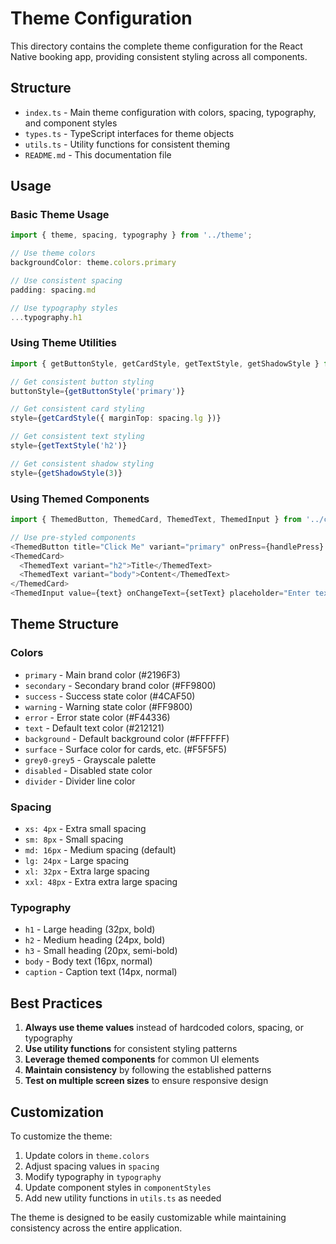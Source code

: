 # Theme Configuration

This directory contains the complete theme configuration for the React Native booking app, providing consistent styling across all components.

## Structure

- `index.ts` - Main theme configuration with colors, spacing, typography, and component styles
- `types.ts` - TypeScript interfaces for theme objects
- `utils.ts` - Utility functions for consistent theming
- `README.md` - This documentation file

## Usage

### Basic Theme Usage

```typescript
import { theme, spacing, typography } from '../theme';

// Use theme colors
backgroundColor: theme.colors.primary

// Use consistent spacing
padding: spacing.md

// Use typography styles
...typography.h1
```

### Using Theme Utilities

```typescript
import { getButtonStyle, getCardStyle, getTextStyle, getShadowStyle } from '../theme';

// Get consistent button styling
buttonStyle={getButtonStyle('primary')}

// Get consistent card styling
style={getCardStyle({ marginTop: spacing.lg })}

// Get consistent text styling
style={getTextStyle('h2')}

// Get consistent shadow styling
style={getShadowStyle(3)}
```

### Using Themed Components

```typescript
import { ThemedButton, ThemedCard, ThemedText, ThemedInput } from '../components';

// Use pre-styled components
<ThemedButton title="Click Me" variant="primary" onPress={handlePress} />
<ThemedCard>
  <ThemedText variant="h2">Title</ThemedText>
  <ThemedText variant="body">Content</ThemedText>
</ThemedCard>
<ThemedInput value={text} onChangeText={setText} placeholder="Enter text" />
```

## Theme Structure

### Colors
- `primary` - Main brand color (#2196F3)
- `secondary` - Secondary brand color (#FF9800)
- `success` - Success state color (#4CAF50)
- `warning` - Warning state color (#FF9800)
- `error` - Error state color (#F44336)
- `text` - Default text color (#212121)
- `background` - Default background color (#FFFFFF)
- `surface` - Surface color for cards, etc. (#F5F5F5)
- `grey0-grey5` - Grayscale palette
- `disabled` - Disabled state color
- `divider` - Divider line color

### Spacing
- `xs: 4px` - Extra small spacing
- `sm: 8px` - Small spacing
- `md: 16px` - Medium spacing (default)
- `lg: 24px` - Large spacing
- `xl: 32px` - Extra large spacing
- `xxl: 48px` - Extra extra large spacing

### Typography
- `h1` - Large heading (32px, bold)
- `h2` - Medium heading (24px, bold)
- `h3` - Small heading (20px, semi-bold)
- `body` - Body text (16px, normal)
- `caption` - Caption text (14px, normal)

## Best Practices

1. **Always use theme values** instead of hardcoded colors, spacing, or typography
2. **Use utility functions** for consistent styling patterns
3. **Leverage themed components** for common UI elements
4. **Maintain consistency** by following the established patterns
5. **Test on multiple screen sizes** to ensure responsive design

## Customization

To customize the theme:

1. Update colors in `theme.colors`
2. Adjust spacing values in `spacing`
3. Modify typography in `typography`
4. Update component styles in `componentStyles`
5. Add new utility functions in `utils.ts` as needed

The theme is designed to be easily customizable while maintaining consistency across the entire application.